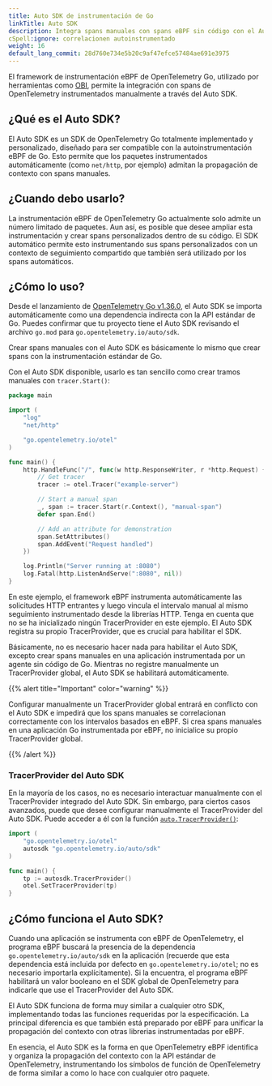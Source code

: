 ```yaml
---
title: Auto SDK de instrumentación de Go
linkTitle: Auto SDK
description: Integra spans manuales con spans eBPF sin código con el Auto SDK
cSpell:ignore: correlacionen autoinstrumentado
weight: 16
default_lang_commit: 28d760e734e5b20c9af47efce57484ae691e3975
---
```


El framework de instrumentación eBPF de OpenTelemetry Go, utilizado por
herramientas como [OBI](/docs/zero-code/obi), permite la integración con spans
de OpenTelemetry instrumentados manualmente a través del Auto SDK.

## ¿Qué es el Auto SDK?

El Auto SDK es un SDK de OpenTelemetry Go totalmente implementado y
personalizado, diseñado para ser compatible con la autoinstrumentación eBPF de
Go. Esto permite que los paquetes instrumentados automáticamente (como
`net/http`, por ejemplo) admitan la propagación de contexto con spans manuales.

## ¿Cuando debo usarlo?

La instrumentación eBPF de OpenTelemetry Go actualmente solo admite un número
limitado de paquetes. Aun así, es posible que desee ampliar esta instrumentación
y crear spans personalizados dentro de su código. El SDK automático permite esto
instrumentando sus spans personalizados con un contexto de seguimiento
compartido que también será utilizado por los spans automáticos.

## ¿Cómo lo uso?

Desde el lanzamiento de
[OpenTelemetry Go v1.36.0](https://github.com/open-telemetry/opentelemetry-go/releases/tag/v1.36.0),
el Auto SDK se importa automáticamente como una dependencia indirecta con la API
estándar de Go. Puedes confirmar que tu proyecto tiene el Auto SDK revisando el
archivo `go.mod` para `go.opentelemetry.io/auto/sdk`.

Crear spans manuales con el Auto SDK es básicamente lo mismo que crear spans con
la instrumentación estándar de Go.

Con el Auto SDK disponible, usarlo es tan sencillo como crear tramos manuales
con `tracer.Start()`:

```go
package main

import (
	"log"
	"net/http"

	"go.opentelemetry.io/otel"
)

func main() {
	http.HandleFunc("/", func(w http.ResponseWriter, r *http.Request) {
		// Get tracer
		tracer := otel.Tracer("example-server")

		// Start a manual span
		_, span := tracer.Start(r.Context(), "manual-span")
		defer span.End()

		// Add an attribute for demonstration
		span.SetAttributes()
		span.AddEvent("Request handled")
	})

	log.Println("Server running at :8080")
	log.Fatal(http.ListenAndServe(":8080", nil))
}
```

En este ejemplo, el framework eBPF instrumenta automáticamente las solicitudes
HTTP entrantes y luego vincula el intervalo manual al mismo seguimiento
instrumentado desde la librerías HTTP. Tenga en cuenta que no se ha inicializado
ningún TracerProvider en este ejemplo. El Auto SDK registra su propio
TracerProvider, que es crucial para habilitar el SDK.

Básicamente, no es necesario hacer nada para habilitar el Auto SDK, excepto
crear spans manuales en una aplicación instrumentada por un agente sin código de
Go. Mientras no registre manualmente un TracerProvider global, el Auto SDK se
habilitará automáticamente.

{{% alert title="Important" color="warning" %}}

Configurar manualmente un TracerProvider global entrará en conflicto con el Auto
SDK e impedirá que los spans manuales se correlacionan correctamente con los
intervalos basados en eBPF. Si crea spans manuales en una aplicación Go
instrumentada por eBPF, no inicialice su propio TracerProvider global.

{{% /alert %}}

### TracerProvider del Auto SDK

En la mayoría de los casos, no es necesario interactuar manualmente con el
TracerProvider integrado del Auto SDK. Sin embargo, para ciertos casos
avanzados, puede que desee configurar manualmente el TracerProvider del Auto
SDK. Puede acceder a él con la función
[`auto.TracerProvider()`](https://pkg.go.dev/go.opentelemetry.io/auto/sdk):

```go
import (
	"go.opentelemetry.io/otel"
    autosdk "go.opentelemetry.io/auto/sdk"
)

func main() {
	tp := autosdk.TracerProvider()
	otel.SetTracerProvider(tp)
}
```

## ¿Cómo funciona el Auto SDK?

Cuando una aplicación se instrumenta con eBPF de OpenTelemetry, el programa eBPF
buscará la presencia de la dependencia `go.opentelemetry.io/auto/sdk` en la
aplicación (recuerde que esta dependencia está incluida por defecto en
`go.opentelemetry.io/otel`; no es necesario importarla explícitamente). Si la
encuentra, el programa eBPF habilitará un valor booleano en el SDK global de
OpenTelemetry para indicarle que use el TracerProvider del Auto SDK.

El Auto SDK funciona de forma muy similar a cualquier otro SDK, implementando
todas las funciones requeridas por la especificación. La principal diferencia es
que también está preparado por eBPF para unificar la propagación del contexto
con otras librerias instrumentadas por eBPF.

En esencia, el Auto SDK es la forma en que OpenTelemetry eBPF identifica y
organiza la propagación del contexto con la API estándar de OpenTelemetry,
instrumentando los símbolos de función de OpenTelemetry de forma similar a como
lo hace con cualquier otro paquete.
